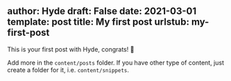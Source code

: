 author: Hyde
draft: False
date: 2021-03-01
template: post
title: My first post
urlstub: my-first-post
---
This is your first post with Hyde, congrats! 🚀

Add more in the `content/posts` folder. If you have other type of content, just create a folder for it, i.e. `content/snippets`.
